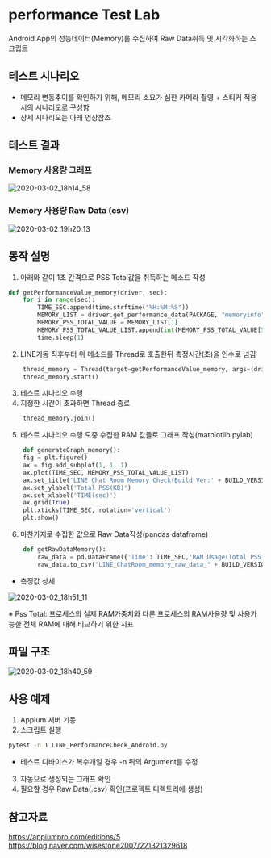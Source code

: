 # performance Test Lab
Android App의 성능데이터(Memory)를 수집하여 Raw Data취득 및 시각화하는 스크립트 

## 테스트 시나리오
* 메모리 변동추이를 확인하기 위해, 메모리 소요가 심한 카메라 촬영 + 스티커 적용시의 시나리오로 구성함
* 상세 시나리오는 아래 영상참조

## 테스트 결과
### Memory 사용량 그래프
![2020-03-02_18h14_58](https://user-images.githubusercontent.com/25470405/75662022-c0b0cb00-5cb1-11ea-9a2e-c11e7329027a.png)

###  Memory 사용량 Raw Data (csv)
![2020-03-02_19h20_13](https://user-images.githubusercontent.com/25470405/75667679-67e63000-5cbb-11ea-8660-c0482ae2386f.png)


## 동작 설명
1. 아래와 같이 1초 간격으로 PSS Total값을 취득하는 메소드 작성
```python
def getPerformanceValue_memory(driver, sec):
    for i in range(sec):
        TIME_SEC.append(time.strftime("%H:%M:%S"))
        MEMORY_LIST = driver.get_performance_data(PACKAGE, "memoryinfo", TIME_OUT)
        MEMORY_PSS_TOTAL_VALUE = MEMORY_LIST[1]
        MEMORY_PSS_TOTAL_VALUE_LIST.append(int(MEMORY_PSS_TOTAL_VALUE[5]))
        time.sleep(1)
```
2. LINE기동 직후부터 위 메소드를 Thread로 호출한뒤 측정시간(초)을 인수로 넘김
```python
    thread_memory = Thread(target=getPerformanceValue_memory, args=(driver, 35))
    thread_memory.start()
```
3. 테스트 시나리오 수행 
4. 지정한 시간이 초과하면 Thread 종료
```python
    thread_memory.join()
```
5. 테스트 시나리오 수행 도중 수집한 RAM 값들로 그래프 작성(matplotlib pylab)
```python
    def generateGraph_memory():
    fig = plt.figure()
    ax = fig.add_subplot(1, 1, 1)
    ax.plot(TIME_SEC, MEMORY_PSS_TOTAL_VALUE_LIST)
    ax.set_title('LINE Chat Room Memory Check(Build Ver:' + BUILD_VERSION + ')')
    ax.set_ylabel('Total PSS(KB)')
    ax.set_xlabel('TIME(sec)')
    ax.grid(True)
    plt.xticks(TIME_SEC, rotation='vertical')
    plt.show()
```
6. 마찬가지로 수집한 값으로 Raw Data작성(pandas dataframe)
```python
    def getRawDataMemory():
        raw_data = pd.DataFrame({'Time': TIME_SEC,'RAM Usage(Total PSS(KB))': MEMORY_PSS_TOTAL_VALUE_LIST}, columns=['Time', 'RAM Usage(Total PSS(KB))'])
        raw_data.to_csv("LINE_ChatRoom_memory_raw_data_" + BUILD_VERSION + ".csv", index=False)
```
* 측정값 상세

![2020-03-02_18h51_11](https://user-images.githubusercontent.com/25470405/75665046-de346380-5cb6-11ea-8823-732dfc083236.png)

※ Pss Total: 프로세스의 실제 RAM가중치와 다른 프로세스의 RAM사용량 및 사용가능한 전체 RAM에 대해 비교하기 위한 지표


## 파일 구조
![2020-03-02_18h40_59](https://user-images.githubusercontent.com/25470405/75664463-dd4f0200-5cb5-11ea-9df8-61e57508c27a.png)


## 사용 예제
1. Appium 서버 기동
2. 스크립트 실행 
```sh
pytest -n 1 LINE_PerformanceCheck_Android.py
```
* 테스트 디바이스가 복수개일 경우 -n 뒤의 Argument를 수정
3. 자동으로 생성되는 그래프 확인
4. 필요할 경우 Raw Data(.csv) 확인(프로젝트 디렉토리에 생성)


## 참고자료
https://appiumpro.com/editions/5
https://blog.naver.com/wisestone2007/221321329618
